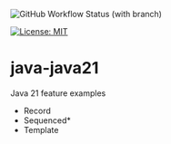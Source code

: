 ![GitHub Workflow Status (with branch)](https://img.shields.io/github/actions/workflow/status/claudioaltamura/java-java21/maven-build.yml?branch=main)

[![License: MIT](https://img.shields.io/badge/License-MIT-yellow.svg)](https://opensource.org/licenses/MIT)

# java-java21
Java 21 feature examples

* Record
* Sequenced*
* Template

